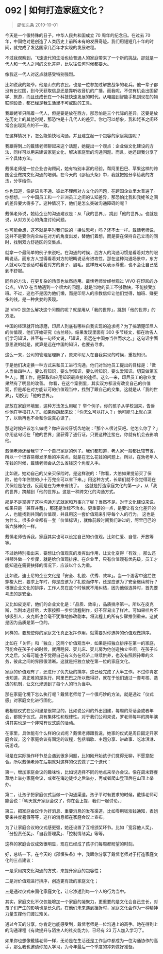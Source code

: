 # 092 | 如何打造家庭文化？
> 邵恒头条
2019-10-01

今天是一个很特殊的日子，中华人民共和国成立 70 周年的纪念日。在过去 70 年，中国绝对是创造了人类历史上前所未有的发展奇迹。我们用短短几十年的时间，就完成了发达国家几百年才实现的发展进程。

不过我观察到，飞速迭代的生活也给普通人的家庭带来了一个新的挑战，那就是一代人和一代人之间的文化差异，比以往任何时候都要大。

像我这一代人对这点就感受特别强烈。

比如说我的姥爷，他是山东的农民，也是一位参加过解放战争的老兵。他一辈子都没有出过国，到今天获取信息还是靠听收音机的广播。而我呢，不仅有机会出国留学、旅游，而且还成长在一个科技快速发展的时代。从电脑到智能手机到现在的物联网设备，都已经是我生活里不可或缺的工具。

我跟姥爷只隔着一代人，但是要是放在西方，那恐怕是三个代际的差异。这要是放在历史上的其他时期，那恐怕是十几代人的差异。你也可以想象，我和姥爷之间经常会出现观点的不一致。

在这样情况下，怎么能愉快地沟通，并且建立起一个包容的家庭氛围呢？

我跟得到上的戴愫老师聊起来这个话题，她提出一个观点：企业做文化建设的方法，同样可以用来建设家庭文化，解决家庭里的沟通问题。而且，她还跟我分享了三个具体方法。

戴愫老师是一位企业咨询顾问，她有特别丰富的经验，帮阿里巴巴、苹果这样的跨国企业做跨文化沟通的培训。在今天的《邵恒头条》中，我就把她分享给我的方法，分享给你。

你也知道，像是语言不通、彼此不理解对方文化的问题，在跨国企业里太普遍了。你想想，一个中国员工和一个非洲员工之间的认知差异，那恐怕比我和我姥爷之间的差异要大得多了。这种情况下，他们是怎么突破沟通障碍的呢？

戴愫老师说，她给企业的沟通建议是：从「我的世界」，跳到「他的世界」。也就是说，从对方关心的角度讨论问题。

你可能会想，这不就是平时我们说的「换位思考」吗？还不太一样。戴愫老师说，这并不是要你完全站在对方的角度出发，替他们着想，而是要在保持自己立场的同时，找到双方舒适区的交集点。

就拿一个最简单的例子来说吧。在沟通的时候，西方人的沟通习惯是看着对方的眼睛说话，而东方人觉得看着对方的眼睛说话有进攻性。那在这种沟通场景中，东方人就可以在谈话时看着对方的鼻子、眉毛。这样既可以表示尊重，也不会让自己感到不舒服。

同样的方法，在更复杂的场景也依然适用。戴愫老师曾经参观过 VIVO 在印尼的办公点。VIVO 在当地遇到一个很大的问题，就是当地的员工不够勤快，不能接受加班。不过，这也不是因为他们懒，而是印尼人的宗教信仰让他们觉得，加班、赚更多的钱，是一种贪婪的表现。

那 VIVO 是怎么解决这个问题的呢？就是用从「我的世界」，跳到「他的世界」的方法。

中国的经理就开始琢磨，印尼人到底有哪些自我实现的追求呢？为了搞清楚印尼人的价值观，他们开始研究《古兰经》。结果发现里面有 300 多节经文，都在劝告人们学习知识，甚至有一句经文说，「知识，虽远在中国亦当往而求之。」这句话字面意思说的就是，就算是远在中国的知识，也要去寻求。

这么一来，公司的管理层理解了，原来印尼人在自我实现的时候，重视知识。

于是他们决定换一种方式来和员工进行沟通。他们对当地员工提出的目标是：「做人当做四种人，要么有知识，要么学知识，要么听知识，要么爱知识。切莫做第五种人」。而工作，是获取和应用知识最直接的途径。这么一来，印尼员工的敬业度果然有了明显的改善。
你看，在这个案例里，其实双方都没有改变自己的价值观，但是却在对方能认可的价值观当中，找到了跟自己的交集。这就是从「我的世界」，切换到「他的世界」。

那放在家庭环境里，这种方法怎么用呢？ 举个例子，你的孩子从学校回来，告诉你他在学校打人了。如果你跳起来说：「你怎么可以打人？」他可能马上就心凉了，以后再也不会和你说真心话了。

那这时候应该怎么做呢？你应该咬牙切齿地说：「那个人很讨厌吧。他怎么你了？」你用这句话在「他的世界」里获得了通行证，只要这种连接在，你就有机会去影响他。

戴愫老师还给我举了一个自己家庭的例子。我们都知道，老人家一般都比较节省，所以一个很容易爆发矛盾的冲突点，就是在怎么花钱的问题上。所以，在劝老年人花钱的时候，戴愫老师会从怎么省钱这个角度入手。

比如说，她劝自己的父亲买保险时，是这样说的：「你看，大伯如果提前买了保险，他今年住院的小十万完全可以省下来。」用这种方式，长辈们就不会觉得现在买保险是花钱，反而是在为未来省钱了。
 
这就是打造家庭文化的第一步，从「我的世界」跨越到「他的世界」。这是一种跨文化的沟通方式。

那是不是掌握了这种沟通方式就家和万事兴了呢？当然不是。对于文化建设来说，如果只是「兼容并蓄」，那还是治标不治本。更重要的一点，是要让有文化差异的人，也能找到共同的价值观，并且用这一套价值观来引导每个人的行为。 这也是为什么，很多企业都有一套「价值标语」，就像前段时间我们讲过的，阿里巴巴的新六脉神剑一样。

戴愫老师告诉我，家庭其实也可以设定自己的价值观，比如仁爱、自信、开放等等。

不过她特别指出来，要想让价值观真的发挥出作用，让文化变得「有效」，那么还得额外做一个步骤，就是给价值观排序。在企业里，只有价值观有优先级，员工才能知道在需要抉择的情况下，应该以什么为重。

比如说，迪士尼的企业文化是「安全、礼貌、优秀、效率」。当一个游客中途拦住穿梭大巴，要求上车时，你是应该为了礼貌而停车，还是应该为了安全继续前行？根据企业文化的排序，工作人员在这个时候就不用纠结，因为他做选择时，首先要考虑的是安全。

又比如皮克斯，他们的企业文化是：「品质、效率」，品质排序第一。所以在皮克斯，当剧本选好后，大家按照一步步流程制作，好不容易出了样片。可如果样片不够吸引人，皮克斯也会毫不犹豫地修改剧本，将流程上的所有步骤推倒重来。这就是因为品质是第一位的。

同样的，要想使你的家庭文化真正发挥作用，就需要对你选择的价值观做排序。

比如在「关怀」和「独立」这两个价值观当中，如果是把独立排序在第一的家庭，可能会在孩子小的时候，就用睡袋、婴儿床、婴儿房为他创造独立空间。在孩子长大之后，父母可能也不觉得自己有义务在经济上继续供养，也没有照顾孙辈的义务，彼此之间的界限很清晰。这就是把独立放在第一位的家庭文化。

家庭的价值观有了，还进行了优先级的排序，这已经完成了大半工作。不过你肯定也知道，真正难的是执行。阿里巴巴之所以做得好，就在于他们通过一套考核、选拔的机制，让文化渗透到了每个人的行为当中。

那在家庭化境下怎么执行呢？戴愫老师给了一个很巧妙的方法，就是通过「仪式感」对家庭文化进行固化。

我相信仪式在公司里是很常见的。比如说公司的外出团建，每周的茶话会或者年会，都属于仪式，具有集体性和规律性。对于我们公司来说，罗老师每年的跨年演讲其实也是一个非常有仪式感的活动。

在家里，具体能有什么样的仪式呢？戴愫老师跟我说，她家的仪式是周日固定开家庭会议。这个家庭会议有固定的议程，包括唱歌、主题分享、讲故事、吃冰淇淋、玩游戏。

可是在实际操作环节总会遇到很多问题，比如刚开始孩子们觉得无聊，不愿意配合。所以戴愫老师在后期就对这样的仪式做了三个迭代：

第一，增加家庭会议的趣味性，比如说选择不同的地点来举办会议。像在周末野餐草地上举办家庭会议，或者在海边徒步之后举办，再或者爬山登顶后在山顶上举办。

第二，让孩子把家庭仪式当做一个沟通渠道。孩子平时有要求的时候，戴愫老师可能会说：「明天就开家庭会议了，你在会上提，我们一起讨论。」

第三，把家庭会议作为好消息、重要消息的发布渠道，比如零用钱涨钱通知，表姐要来共度暑假等等，这样的消息都在家庭会议上宣布。

为了让家庭会议的仪式感更强，她还设置了互相颁奖环节。比如「宽容他人奖」、「分担责任奖」、「自我管理奖」、「控制情绪奖」等等。

这样的家庭会议成效很明显，现在已经成了孩子们每周都盼望的时刻。

好，总结一下。在今天的《邵恒头条》中，我跟你分享了戴愫老师对于打造家庭文化的三点建议：

一是采用跨文化沟通的方式，来提升家庭的包容性；

二是对价值观进行排序，创造更有效的家庭文化；

三是通过仪式来固化家庭文化，让它渗透到每一个人的行为当中。

其实，家庭文化不仅仅能增加一个家庭的凝聚力，更重要的是文化会自己生长，对孩子们产生的影响也是长久的。在他们未来遇到挫折时，家庭文化会作为一种精神力量支撑他们渡过难关。

通过今天的分享，你肯定也能感受到，戴愫老师是一位沟通上的高手。她在得到上的沟通课程《有效提升与陌生人的社交能力》，已经有 23 万人加入学习了。

如果你也想像戴愫老师一样，无论是在生活还是工作当中都成为一位沟通协作的高手，那么我也邀请你加入学习，为今年最后一个季度的冲刺做好准备。


